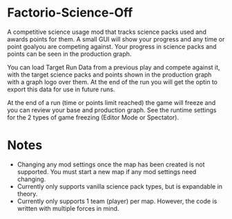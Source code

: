 # Factorio-Science-Off

A competitive science usage mod that tracks science packs used and awards points for them. A small GUI will show your progress and any time or point goalyou are competing against. Your progress in science packs and points can be seen in the production graph.

You can load Target Run Data from a previous play and compete against it, with the target science packs and points shown in the production graph with a graph logo over them. At the end of the run you will get the optin to export this data for use in future runs.

At the end of a run (time or points limit reached) the game will freeze and you can review your base and production graph. See the runtime settings for the 2 types of game freezing (Editor Mode or Spectator).


Notes
===========

- Changing any mod settings once the map has been created is not supported. You must start a new map if any mod settings need changing.
- Currently only supports vanilla science pack types, but is expandable in theory.
- Currently only supports 1 team (player) per map. However, the code is written with multiple forces in mind.